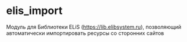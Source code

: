 # elis_import
Модуль для Библиотеки ELiS (https://lib.elibsystem.ru), позволяющий автоматически импортировать ресурсы со сторонних сайтов

